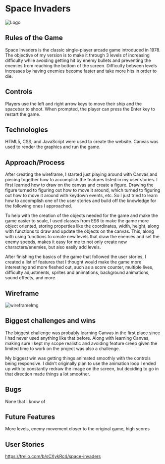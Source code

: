 # Space Invaders

![Logo](https://i.ytimg.com/vi/k9oyDTR0EwQ/maxresdefault.jpg "Space Invaders")

## Rules of the Game
Space Invaders is the classic single-player arcade game introduced in 1978. The objective of my version is to make it through 3 levels of increasing difficulty while avoiding getting hit by enemy bullets and preventing the enemies from reaching the bottom of the screen. Difficulty between levels increases by having enemies become faster and take more hits in order to die.

## Controls
Players use the left and right arrow keys to move their ship and the spacebar to shoot. When prompted, the player can press the Enter key to restart the game.

## Technologies
HTML5, CSS, and JavaScript were used to create the website. Canvas was used to render the graphics and run the game.

## Approach/Process
After creating the wireframe, I started just playing around with Canvas and piecing together how to accomplish the features listed in my user stories. I first learned how to draw on the canvas and create a figure. Drawing the figure turned to figuring out how to move it around, which turned to figuring out how to move it around with keydown events, etc. So I just tried to learn how to accomplish one of the user stories and build off the knowledge for the following ones I approached.

To help with the creation of the objects needed for the game and make the game easier to scale, I used classes from ES6 to make the game more object oriented, storing properties like the coordinates, width, height, along with functions to draw and update the objects on the canvas. This, along with using functions to create new levels that draw the enemies and set the enemy speeds, makes it easy for me to not only create new characters/enemies, but also easily add levels.

After finishing the basics of the game that followed the user stories, I created a list of features that I thought would make the game more interesting and more fleshed out, such as a score counter, multiple lives, difficulty adjustments, sprites and animations, background animations, sound effects, and more.

## Wireframe
![wireframeImg](https://github.com/yojoecool/SpaceInvaders/blob/master/docs/wireframe.png "Wireframe")

## Biggest challenges and wins
The biggest challenge was probably learning Canvas in the first place since I had never used anything like that before. Along with learning Canvas, making sure I kept my scope realistic and avoiding feature creep given the limited time to work on the project was also a challenge. 

My biggest win was getting things animated smoothly with the controls being responsive. I didn't originally plan to use the animation loop I ended up with to constantly redraw the image on the screen, but deciding to go in that direction made things a lot smoother.

## Bugs
None that I know of

## Future Features
More levels, enemy movement closer to the original game, high scores

## User Stories
https://trello.com/b/sCXykRc4/space-invaders
